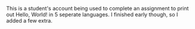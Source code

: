 This is a student's account being used to complete an assignment to print out Hello, World! in 5 seperate languages. I finished early though, so I added a few extra.
